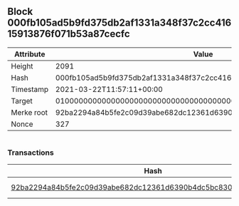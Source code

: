 ## Block 000fb105ad5b9fd375db2af1331a348f37c2cc41615913876f071b53a87cecfc

Attribute | Value
--- | ---
Height | 2091
Hash | 000fb105ad5b9fd375db2af1331a348f37c2cc41615913876f071b53a87cecfc
Timestamp | 2021-03-22T11:57:11+00:00
Target | 0100000000000000000000000000000000000000000000000000000000000000
Merke root | 92ba2294a84b5fe2c09d39abe682dc12361d6390b4dc5bc8306b38d70136c0cb
Nonce | 327

```

```

### Transactions

Hash | Amount
--- | ---
[92ba2294a84b5fe2c09d39abe682dc12361d6390b4dc5bc8306b38d70136c0cb](92ba2294a84b5fe2c09d39abe682dc12361d6390b4dc5bc8306b38d70136c0cb.md) | 10.00000000 SKEPTI 
